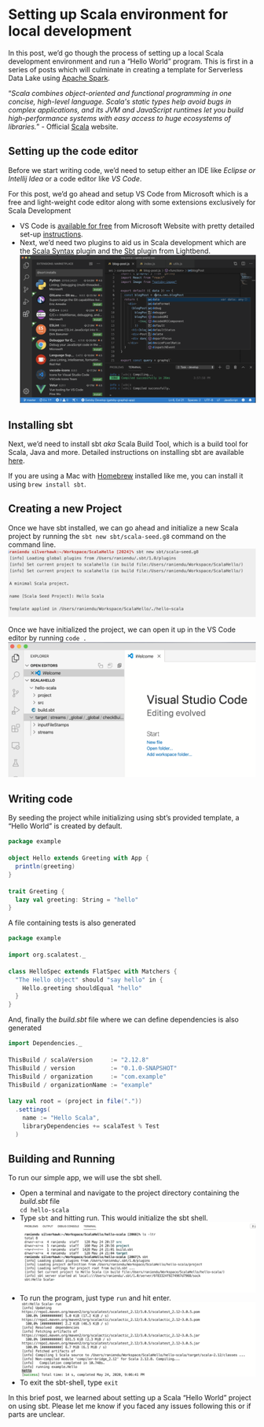 # Setting up Scala environment for local development

In this post, we’d go though the process of setting up a local Scala development environment and run a “Hello World” program. This is first in a series of posts which will culminate in creating a template for Serverless Data Lake using [Apache Spark](https://spark.apache.org "Apache Spark").  

“_Scala combines object-oriented and functional programming in one concise, high-level language. Scala's static types help avoid bugs in complex applications, and its JVM and JavaScript runtimes let you build high-performance systems with easy access to huge ecosystems of libraries._” - Official [Scala](https://www.scala-lang.org) website.

## Setting up the code editor
Before we start writing code, we’d need to setup either an IDE like _Eclipse or Intellij Idea_ or a code editor like _VS Code_.  

For this post, we’d go ahead and setup VS Code from Microsoft which is a free and light-weight code editor along with some extensions exclusively for Scala Development

* VS Code is [available for free](https://code.visualstudio.com) from Microsoft Website with pretty detailed set-up [instructions](https://code.visualstudio.com/docs/setup/setup-overview).
* Next, we’d need two plugins to aid us in Scala development which are the [Scala Syntax](https://marketplace.visualstudio.com/items?itemName=scala-lang.scala) plugin and the [Sbt](https://marketplace.visualstudio.com/items?itemName=lightbend.vscode-sbt-scala) plugin from Lightbend.
![](images/Screen%20Shot%202020-05-24%20at%208.50.07%20PM.png)
## Installing sbt
Next, we’d need to install sbt _aka_ Scala Build Tool, which is a build tool for Scala, Java and more. Detailed instructions on installing sbt are available [here](https://www.scala-sbt.org/1.x/docs/Setup.html).

If you are using a Mac with [Homebrew](https://brew.sh) installed like me, you can install it using `brew install sbt`.

## Creating a new Project
Once we have sbt installed, we can go ahead and initialize a new Scala project by running the `sbt new sbt/scala-seed.g8` command on the command line.
![](images/Screen%20Shot%202020-05-24%20at%208.38.16%20PM.png)

Once we have initialized the project, we can open it up in the VS Code editor by running `code .`
![](images/Screen%20Shot%202020-05-24%20at%208.40.29%20PM.png)

## Writing code
By seeding the project while initializing using sbt’s provided template, a “Hello World” is created by default.

```scala
package example

object Hello extends Greeting with App {
  println(greeting)
}

trait Greeting {
  lazy val greeting: String = "hello"
}

```

A file containing tests is also generated

```scala
package example

import org.scalatest._

class HelloSpec extends FlatSpec with Matchers {
  "The Hello object" should "say hello" in {
    Hello.greeting shouldEqual "hello"
  }
}

```

And, finally the _build.sbt_ file where we can define dependencies is also generated

```scala
import Dependencies._

ThisBuild / scalaVersion     := "2.12.8"
ThisBuild / version          := "0.1.0-SNAPSHOT"
ThisBuild / organization     := "com.example"
ThisBuild / organizationName := "example"

lazy val root = (project in file("."))
  .settings(
    name := "Hello Scala",
    libraryDependencies += scalaTest % Test
  )
```

## Building and Running
To run our simple app, we will use the sbt shell. 

* Open a terminal and navigate to the project directory containing the _build.sbt_ file  
	`cd hello-scala`
* Type `sbt` and hitting run. This would initialize the sbt shell.  
	![](images/Screen%20Shot%202020-05-24%20at%209.05.31%20PM.png)
* To run the program, just type `run` and hit enter.  
	![](images/Screen%20Shot%202020-05-24%20at%209.08.09%20PM.png)
* To exit the sbt-shell, type `exit`

In this brief post, we learned about setting up a Scala “Hello World” project on using sbt. Please let me know if you faced any issues following this or if parts are unclear.
